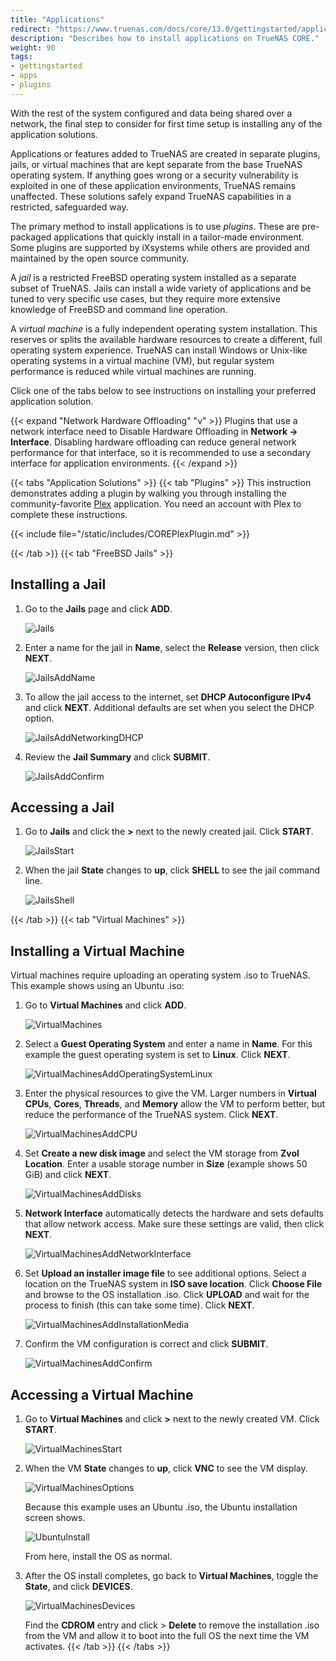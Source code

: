 ```yaml
---
title: "Applications"
redirect: "https://www.truenas.com/docs/core/13.0/gettingstarted/applications/"
description: "Describes how to install applications on TrueNAS CORE."
weight: 90
tags:
- gettingstarted
- apps
- plugins
---
```


With the rest of the system configured and data being shared over a network, the final step to consider for first time setup is installing any of the application solutions.

Applications or features added to TrueNAS are created in separate plugins, jails, or virtual machines that are kept separate from the base TrueNAS operating system.
If anything goes wrong or a security vulnerability is exploited in one of these application environments, TrueNAS remains unaffected.
These solutions safely expand TrueNAS capabilities in a restricted, safeguarded way.

The primary method to install applications is to use *plugins*.
These are pre-packaged applications that quickly install in a tailor-made environment.
Some plugins are supported by iXsystems while others are provided and maintained by the open source community.

A *jail* is a restricted FreeBSD operating system installed as a separate subset of TrueNAS.
Jails can install a wide variety of applications and be tuned to very specific use cases, but they require more extensive knowledge of FreeBSD and command line operation.

A *virtual machine* is a fully independent operating system installation.
This reserves or splits the available hardware resources to create a different, full operating system experience.
TrueNAS can install Windows or Unix-like operating systems in a virtual machine (VM), but regular system performance is reduced while virtual machines are running.

Click one of the tabs below to see instructions on installing your preferred application solution.

{{< expand "Network Hardware Offloading" "v" >}}
Plugins that use a network interface need to Disable Hardware Offloading in **Network -> Interface**.
Disabling hardware offloading can reduce general network performance for that interface, so it is recommended to use a secondary interface for application environments.
{{< /expand >}}

{{< tabs "Application Solutions" >}}
{{< tab "Plugins" >}}
This instruction demonstrates adding a plugin by walking you through installing the community-favorite [Plex](https://www.plex.tv/) application.
You need an account with Plex to complete these instructions.

{{< include file="/static/includes/COREPlexPlugin.md" >}}

{{< /tab >}}
{{< tab "FreeBSD Jails" >}}
## Installing a Jail
1. Go to the **Jails** page and click **ADD**.

   ![Jails](/images/CORE/Jails/Jails.png "Adding a new Jail")

2. Enter a name for the jail in **Name**, select the **Release** version, then click **NEXT**.

   ![JailsAddName](/images/CORE/Jails/JailsAddName.png "Jail Creation: Name and Release")

3. To allow the jail access to the internet, set **DHCP Autoconfigure IPv4** and click **NEXT**.
   Additional defaults are set when you select the DHCP option.

   ![JailsAddNetworkingDHCP](/images/CORE/Jails/JailsAddNetworkingDHCP.png "Jail Creation: Default Internet Access")

4. Review the **Jail Summary** and click **SUBMIT**.

   ![JailsAddConfirm](/images/CORE/Jails/JailsAddConfirm.png "Jail Creation: Confirm Settings")

## Accessing a Jail
1. Go to **Jails** and click the **>** next to the newly created jail.
   Click **START**.

   ![JailsStart](/images/CORE/Jails/JailsStart.png "Starting a Jail")

2. When the jail **State** changes to **up**, click **SHELL** to see the jail command line.

   ![JailsShell](/images/CORE/Jails/JailShell.png "Jail Shell")

{{< /tab >}}
{{< tab "Virtual Machines" >}}
## Installing a Virtual Machine
Virtual machines require uploading an operating system <file>.iso</file> to TrueNAS.
This example shows using an Ubuntu <file>.iso</file>:

1. Go to **Virtual Machines** and click **ADD**.

   ![VirtualMachines](/images/CORE/VirtualMachines/VirtualMachines.png "Adding a new VM")
   
2. Select a **Guest Operating System** and enter a name in **Name**.
   For this example the guest operating system is set to **Linux**.
   Click **NEXT**.

   ![VirtualMachinesAddOperatingSystemLinux](/images/CORE/VirtualMachines/VirtualMachinesAddOperatingSystemLinux.png "VM Creation: Operating System")

3. Enter the physical resources to give the VM.
   Larger numbers in **Virtual CPUs**, **Cores**, **Threads**, and **Memory** allow the VM to perform better, but reduce the performance of the TrueNAS system.
   Click **NEXT**.

   ![VirtualMachinesAddCPU](/images/CORE/VirtualMachines/VirtualMachinesAddCPU.png "Allocating resources to the VM")
   
4. Set **Create a new disk image** and select the VM storage from **Zvol Location**.
   Enter a usable storage number in **Size** (example shows 50 GiB) and click **NEXT**.

   ![VirtualMachinesAddDisks](/images/CORE/VirtualMachines/VirtualMachinesAddDisks.png "Choosing a VM hard drive")

5. **Network Interface** automatically detects the hardware and sets defaults that allow network access.
   Make sure these settings are valid, then click **NEXT**.

   ![VirtualMachinesAddNetworkInterface](/images/CORE/VirtualMachines/VirtualMachinesAddNetworkInterface.png "VM Network Settings")
   
6. Set **Upload an installer image file** to see additional options.
   Select a location on the TrueNAS system in **ISO save location**.
   Click **Choose File** and browse to the OS installation <file>.iso</file>.
   Click **UPLOAD** and wait for the process to finish (this can take some time).
   Click **NEXT**.

   ![VirtualMachinesAddInstallationMedia](/images/CORE/VirtualMachines/VirtualMachinesAddInstallationMedia.png "Uploading the ISO file")

7. Confirm the VM configuration is correct and click **SUBMIT**.

   ![VirtualMachinesAddConfirm](/images/CORE/VirtualMachines/VirtualMachinesAddConfirm.png "Confirm the VM configuration")

## Accessing a Virtual Machine
1. Go to **Virtual Machines** and click **>** next to the newly created VM.
   Click **START**.

   ![VirtualMachinesStart](/images/CORE/VirtualMachines/VirtualMachinesStart.png "Starting a VM")
   
2. When the VM **State** changes to **up**, click **VNC** to see the VM display.

   ![VirtualMachinesOptions](/images/CORE/VirtualMachines/VirtualMachinesOptions.png "Launch VNC")

   Because this example uses an Ubuntu <file>.iso</file>, the Ubuntu installation screen shows.

   ![UbuntuInstall](/images/CORE/VirtualMachines/UbuntuInstall.png "Ubuntu Virtual Machine: Install")

   From here, install the OS as normal.

3. After the OS install completes, go back to **Virtual Machines**, toggle the **State**, and click **DEVICES**.

   ![VirtualMachinesDevices](/images/CORE/VirtualMachines/VirtualMachinesDevices.png "VM Devices")

   Find the **CDROM** entry and click <i class="fa fa-ellipsis-v" aria-hidden="true" title="Options"></i> > **Delete** to remove the installation <file>.iso</file> from the VM and allow it to boot into the full OS the next time the VM activates.
{{< /tab >}}
{{< /tabs >}}
